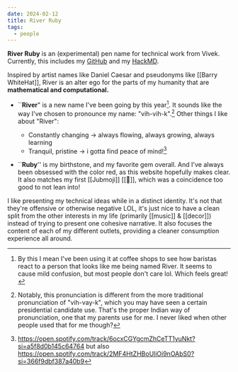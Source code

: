 ```yaml
---
date: 2024-02-12
title: River Ruby
tags:
  - people
---
```

**River Ruby** is an (experimental) pen name for technical work from Vivek. Currently, this includes my [GitHub](https://github.com/RiverRuby) and my [HackMD](https://hackmd.io/@RiverRuby).

Inspired by artist names like Daniel Caesar and pseudonyms like [[Barry WhiteHat]], River is an alter ego for the parts of my humanity that are **mathematical and computational.** 

- \`\`**River**" is a new name I've been going by this year[^1]. It sounds like the way I've chosen to pronounce my name: "vih-vih-k".[^2]  Other things I like about "River":
	- Constantly changing -> always flowing, always growing, always learning
	- Tranquil, pristine -> i gotta find peace of mind![^3]

- \`\`**Ruby**'' is my birthstone, and my favorite gem overall. And I've always been obsessed with the color red, as this website hopefully makes clear. It also matches my first [[Jubmoji]] [[🔺]], which was a coincidence too good to not lean into!

I like presenting my technical ideas while in a distinct identity. It's not that they're offensive or otherwise negative LOL, it's just nice to have a clean split from the other interests in my life (primarily [[music]] & [[decor]]) instead of trying to present one cohesive narrative. It also focuses the content of each of my different outlets, providing a cleaner consumption experience all around.

[^1]: By this I mean I've been using it at coffee shops to see how baristas react to a person that looks like me being named River. It seems to cause mild confusion, but most people don't care lol. Which feels great!

[^2]: Notably, this pronunciation is different from the more traditional pronunciation of "vih-vay-k", which you may have seen a certain presidential candidate use. That's the proper Indian way of pronunciation, one that my parents use for me. I never liked when other people used that for me though?

[^3]: https://open.spotify.com/track/6ocxCGYgcmZhCeTT1yuNkt?si=a5f8d0b145c64764 but also https://open.spotify.com/track/2MF4HtZHBoUliOi9nOAbS0?si=366f9dbf387a40b9

[^4]: https://twitter.com/rogerskaer/status/1576025818182332416
